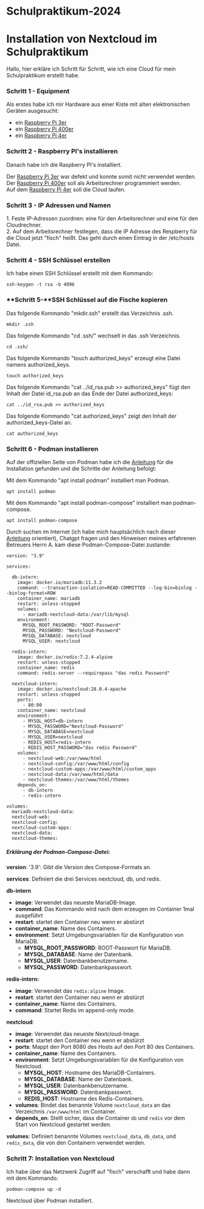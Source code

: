 # Schulpraktikum-2024
# Installation von Nextcloud im Schulpraktikum 

  
Hallo, hier erkläre ich Schritt für Schritt, wie ich eine Cloud für mein Schulpraktikum erstellt habe.

### **Schritt 1 -** Equipment

  
Als erstes habe ich mir Hardware aus einer Kiste mit alten elektronischen Geräten ausgesucht: 

- ein    [Raspberry Pi 3er](https://www.raspberrypi.com/products/raspberry-pi-3-model-b-plus/)
- ein    [Raspberry Pi 400er](https://www.raspberrypi.com/products/raspberry-pi-400/)
- ein    [Raspberry Pi 4er](https://www.raspberrypi.com/products/raspberry-pi-4-model-b/) 

### **Schritt 2 -** Raspberry PI's installieren

  
Danach habe ich die Raspberry PI's installiert.

Der [Raspberry Pi 3er](https://www.raspberrypi.com/products/raspberry-pi-3-model-b-plus/) war defekt und konnte somit nicht verwendet werden.  
Der [Raspberry Pi 400er](https://www.raspberrypi.com/products/raspberry-pi-400/) soll als Arbeitsrechner programmiert werden.  
Auf dem [Raspberry Pi 4er](https://www.raspberrypi.com/products/raspberry-pi-4-model-b/) soll die Cloud laufen.

### **Schritt 3 -** IP Adressen und Namen

  
1\. Feste IP-Adressen zuordnen: eine für den Arbeitsrechner und eine für den Cloudrechner.  
2\. Auf dem Arbeitsrechner festlegen, dass die IP Adresse des Respberry für die Cloud jetzt "fisch" heißt. Das geht durch einen Eintrag in der /etc/hosts Datei.

### **Schritt 4 -** SSH Schlüssel erstellen

Ich habe einen SSH Schlüssel erstellt mit dem Kommando: 

```
ssh-keygen -t rsa -b 4096
```

### **Schritt 5-**SSH Schlüssel auf die Fische kopieren

Das folgende Kommando "mkdir.ssh" erstellt das Verzeichnis .ssh.

```
mkdir .ssh  
```

Das folgende Kommando "cd .ssh/" wechselt in das .ssh Verzeichnis.

```
cd .ssh/
```

Das folgende Kommando "touch authorized_keys" erzeugt eine Datei namens authorized_keys.

```
touch authorized_keys
```

Das folgende Kommando "cat ../id_rsa.pub >> authorized_keys" fügt den Inhalt der Datei id_rsa.pub an das Ende der Datei authorized_keys:

```
cat ../id_rsa.pub >> authorized_keys 
```

Das folgende Kommando "cat authorized_keys" zeigt den Inhalt der authorized_keys-Datei an.

```
cat authorized_keys
```

### **Schritt 6 -** Podman installieren

Auf der offiziellen Seite von Podman habe ich die [Anleitung](http://podman.io/docs/installation) für die Installation gefunden und die Schritte der Anleitung befolgt:  

Mit dem Kommando "apt install podman" installiert man Podman.

```
apt install podman
```

Mit dem Kommando "apt install podman-compose" installiert man podman-compose.

```
apt install podman-compose
```

Durch suchen im Internet (ich habe mich hauptsächlich nach dieser [Anleitung](https://markontech.com/posts/setup-nextcloud-with-redis-using-docker/) orientiert), Chatgpt fragen und den Hinweisen meines erfahrenen Betreuers Herrn A.  kam diese Podman-Compose-Datei zustande:

```
version: "3.9"

services:

  db-intern:
    image: docker.io/mariadb:11.3.2
    command: --transaction-isolation=READ-COMMITTED --log-bin=binlog --binlog-format=ROW
    container_name: mariadb
    restart: unless-stopped
    volumes:
      - mariadb-nextcloud-data:/var/lib/mysql
    environment:
      MYSQL_ROOT_PASSWORD: "ROOT-Password"
      MYSQL_PASSWORD: "Nextcloud-Password"
      MYSQL_DATABASE: nextcloud
      MYSQL_USER: nextcloud

  redis-intern:
    image: docker.io/redis:7.2.4-alpine
    restart: unless-stopped
    container_name: redis
    command: redis-server --requirepass "das redis Password"

  nextcloud-intern:
    image: docker.io/nextcloud:28.0.4-apache
    restart: unless-stopped
    ports:
      - 80:80
    container_name: nextcloud
    environment:
      - MYSQL_HOST=db-intern
      - MYSQL_PASSWORD="Nextcloud-Password"
      - MYSQL_DATABASE=nextcloud
      - MYSQL_USER=nextcloud
      - REDIS_HOST=redis-intern
      - REDIS_HOST_PASSWORD="das redis Password"
    volumes:
      - nextcloud-web:/var/www/html
      - nextcloud-config:/var/www/html/config
      - nextcloud-custom-apps:/var/www/html/custom_apps
      - nextcloud-data:/var/www/html/data
      - nextcloud-themes:/var/www/html/themes
    depends_on:
      - db-intern
      - redis-intern

volumes:
  mariadb-nextcloud-data:
  nextcloud-web:
  nextcloud-config:
  nextcloud-custom-apps:
  nextcloud-data:
  nextcloud-themes:
```

##### Erklärung der Podman-Compose-Datei:

**version**: '3.9': Gibt die Version des Compose-Formats an.

**services**: Definiert die drei Services nextcloud, db, und redis.

**db-intern**

- **image**: Verwendet das neueste MariaDB-Image.
- **command**: Das Kommando wird nach dem erzeugen im Container 1mal ausgeführt 
- **restart**: startet den Container neu wenn er abstürzt 
- **container_name**: Name des Containers.
- **environment**: Setzt Umgebungsvariablen für die Konfiguration von MariaDB.
  - **MYSQL_ROOT_PASSWORD**: ROOT-Passwort für MariaDB.
  - **MYSQL_DATABASE**: Name der Datenbank.
  - **MYSQL_USER**: Datenbankbenutzername.
  - **MYSQL_PASSWORD**: Datenbankpasswort.

**redis-intern:**

- **image**: Verwendet das `redis:alpine` Image.
- **restart**: startet den Container neu wenn er abstürzt
- **container_name**: Name des Containers.
- **command**: Startet Redis im append-only mode.

**nextcloud**:

- **image**: Verwendet das neueste Nextcloud-Image.
- **restart**: startet den Container neu wenn er abstürzt
- **ports**: Mappt den Port 8080 des Hosts auf den Port 80 des Containers.
- **container_name**: Name des Containers.
- **environment**: Setzt Umgebungsvariablen für die Konfiguration von Nextcloud.
  - **MYSQL_HOST**: Hostname des MariaDB-Containers.
  - **MYSQL_DATABASE**: Name der Datenbank.
  - **MYSQL_USER**: Datenbankbenutzername.
  - **MYSQL_PASSWORD**: Datenbankpasswort.
  - **REDIS_HOST**: Hostname des Redis-Containers.
- **volumes**: Bindet das benannte Volume `nextcloud_data` an das Verzeichnis `/var/www/html` im Container.
- **depends_on**: Stellt sicher, dass die Container `db` und `redis` vor dem Start von Nextcloud gestartet werden.

**volumes**: Definiert benannte Volumes `nextcloud_data`, `db_data`, und `redis_data`, die von den Containern verwendet werden.

### **Schritt 7: Installation von Nextcloud**

  
Ich habe über das Netzwerk Zugriff auf "fisch" verschafft und habe dann mit dem Kommando: 

```
podman-compose up -d
```

Nextcloud über Podman installiert.
